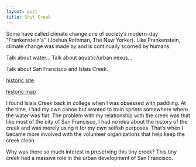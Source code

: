 ```yaml
---
layout: post
title: Shit Creek
---
```


Some have called climate change one of society’s modern-day "Frankenstein's" (Joshua Rothman, The New Yorker). Like Frankenstein, climate change was made by and is continually scorned by humans.

Talk about water… Talk about aquatic/urban nexus…

Talk about San Francisco and Islais Creek.

[historic site](https://pubs.usgs.gov/wsp/0297/report.pdf)

[historic map](http://explore.museumca.org/creeks/1690-SF1869-2007.html)


I found Islais Creek back in college when I was obsessed with paddling. At the time, I had my own canoe but wanted to train sprints somewhere where the water was flat. The problem with my relationship with the creek was that like most of the city of San Francisco, I had no idea about the history of the creek and was merely using it for my own selfish purposes. That’s when I became more involved with the volunteer organizations that help keep the creek clean.

Why was there so much interest in preserving this tiny creek? This tiny creek had a massive role in the urban development of San Francisco.
